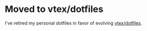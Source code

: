 # Moved to vtex/dotfiles

I've retired my personal dotfiles in favor of evolving [vtex/dotfiles](https://github.com/vtex/dotfiles).
